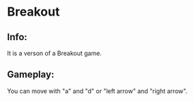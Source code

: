 # Breakout
## Info:
It is a verson of a Breakout game.
## Gameplay:
You can move with "a" and "d" or "left arrow" and "right arrow".


